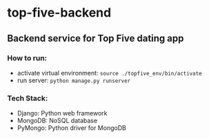 # top-five-backend

## Backend service for Top Five dating app

### How to run:

- activate virtual environment: `source ./topfive_env/bin/activate`
- run server: `python manage.py runserver`

### Tech Stack:

- Django: Python web framework
- MongoDB: NoSQL database
- PyMongo: Python driver for MongoDB

<!-- ### API Endpoints:

- GET `/api/users` - get all users
- GET `/api/users/<id>` - get user by id
- POST `/api/users` - create new user
- PUT `/api/users/<id>` - update user by id
- DELETE `/api/users/<id>` - delete user by id -->
